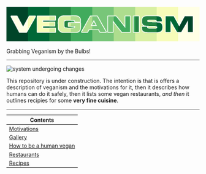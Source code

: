 ![](https://raw.githubusercontent.com/wdbm/resources_veganism/master/media/veganism.png)

Grabbing Veganism by the Bulbs!

---

![system undergoing changes](https://i.imgur.com/GniItjS.gif)

This repository is under construction. The intention is that is offers a description of veganism and the motivations for it, then it describes how humans can do it safely, then it lists some vegan restaurants, *and then* it outlines recipies for some **very fine cuisine**.

---

|**Contents**                                   |
|-----------------------------------------------|
|[Motivations](documentation/motivations.md)    |
|[Gallery](media/gallery.md)                    |
|[How to be a human vegan](documentation/how.md)|
|[Restaurants](restaurants)                     |
|[Recipes](documentation/recipes.md)            |
